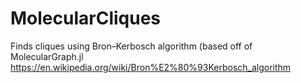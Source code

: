 # MolecularCliques
Finds cliques using Bron–Kerbosch algorithm (based off of MolecularGraph.jl
https://en.wikipedia.org/wiki/Bron%E2%80%93Kerbosch_algorithm
